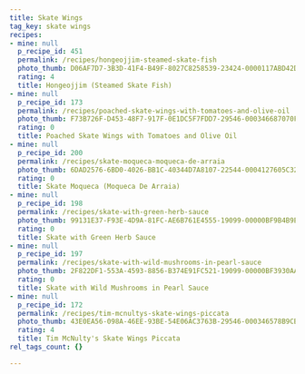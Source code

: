 ```yaml
---
title: Skate Wings
tag_key: skate wings
recipes:
- mine: null
  p_recipe_id: 451
  permalink: /recipes/hongeojjim-steamed-skate-fish
  photo_thumb: D06AF7D7-3B3D-41F4-B49F-8027C8258539-23424-0000117ABD42D6F0.jpg
  rating: 4
  title: Hongeojjim (Steamed Skate Fish)
- mine: null
  p_recipe_id: 173
  permalink: /recipes/poached-skate-wings-with-tomatoes-and-olive-oil
  photo_thumb: F73B726F-D453-48F7-917F-0E1DC5F7FDD7-29546-000346687070FE4D.jpg
  rating: 0
  title: Poached Skate Wings with Tomatoes and Olive Oil
- mine: null
  p_recipe_id: 200
  permalink: /recipes/skate-moqueca-moqueca-de-arraia
  photo_thumb: 6DAD2576-6BD0-4026-BB1C-40344D7A8107-22544-0004127605C324DC.jpg
  rating: 0
  title: Skate Moqueca (Moqueca De Arraia)
- mine: null
  p_recipe_id: 198
  permalink: /recipes/skate-with-green-herb-sauce
  photo_thumb: 99131E37-F93E-4D9A-81FC-AE6B761E4555-19099-00000BF9B4B9EBDA.jpg
  rating: 0
  title: Skate with Green Herb Sauce
- mine: null
  p_recipe_id: 197
  permalink: /recipes/skate-with-wild-mushrooms-in-pearl-sauce
  photo_thumb: 2F822DF1-553A-4593-8856-B374E91FC521-19099-00000BF3930AA982.jpg
  rating: 0
  title: Skate with Wild Mushrooms in Pearl Sauce
- mine: null
  p_recipe_id: 172
  permalink: /recipes/tim-mcnultys-skate-wings-piccata
  photo_thumb: 43E0EA56-098A-46EE-93BE-54E06AC3763B-29546-000346578B9CB522.jpg
  rating: 4
  title: Tim McNulty's Skate Wings Piccata
rel_tags_count: {}

---
```

